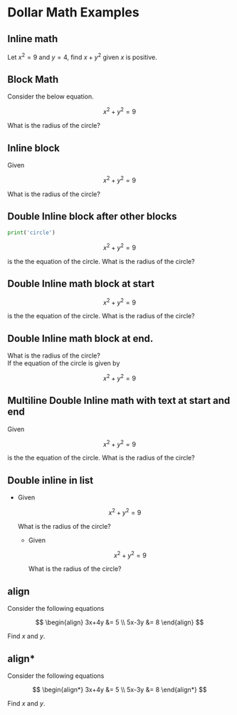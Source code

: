 # Dollar Math Examples

## Inline math

Let $x^2=9$ and $y=4$, find $x+y^2$ given $x$ is positive.

## Block Math

Consider the below equation.

$$
x^2 + y^2 = 9
$$

What is the radius of the circle?

## Inline block

Given

$$
x^2 + y^2 = 9
$$

What is the radius of the circle?

## Double Inline block after other blocks

```python
print('circle')
```

$$
x^2 + y^2 = 9
$$

is the the equation of the circle.
What is the radius of the circle?

## Double Inline math block at start

$$
x^2 + y^2 = 9
$$

is the the equation of the circle.
What is the radius of the circle?

## Double Inline math block at end.

What is the radius of the circle?\
If the equation of the circle is given by

$$
x^2 + y^2 = 9
$$

## Multiline Double Inline math with text at start and end

Given

$$
x^2 + y^2 = 9
$$

is the the equation of the circle.
What is the radius of the circle?

## Double inline in list

- Given

  $$
  x^2 + y^2 = 9
  $$

  What is the radius of the circle?

  - Given

    $$
    x^2 + y^2 = 9
    $$

    What is the radius of the circle?

## align

Consider the following equations

$$
\begin{align}
3x+4y &= 5 \\
5x-3y &= 8
\end{align}
$$

Find $x$ and $y$.

## align\*

Consider the following equations

$$
\begin{align*}
3x+4y &= 5 \\
5x-3y &= 8
\end{align*}
$$

Find $x$ and $y$.
